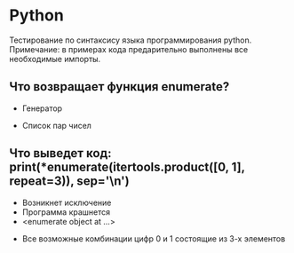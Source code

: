 # Python
Тестирование по синтаксису языка программирования python.
Примечание: в примерах кода предарительно выполнены все необходимые импорты.

## Что возвращает функция enumerate?
+ Генератор
* Список пар чисел

## Что выведет код: print(*enumerate(itertools.product([0, 1], repeat=3)), sep='\n')
* Возникнет исключение
* Программа крашнется 
* <enumerate object at ...>
+ Все возможные комбинации цифр 0 и 1 состоящие из 3-х элементов

